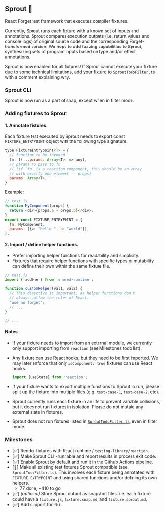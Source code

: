 ## Sprout 🌱
React Forget test framework that executes compiler fixtures.

Currently, Sprout runs each fixture with a known set of inputs and annotations. Sprout compares execution outputs (i.e. return values and console logs) of original source code and the corresponding Forget-transformed version.
We hope to add fuzzing capabilities to Sprout, synthesizing sets of program inputs based on type and/or effect annotations.

Sprout is now enabled for all fixtures! If Sprout cannot execute your fixture due to some technical limitations, add your fixture to [`SproutTodoFilter.ts`](./src/SproutTodoFilter.ts) with a comment explaining why.

### Sprout CLI
Sprout is now run as a part of snap, except when in filter mode.

### Adding fixtures to Sprout

#### 1. Annotate fixtures.
Each fixture test executed by Sprout needs to export const `FIXTURE_ENTRYPOINT` object with the following type signature.

```js
type FixtureEntrypoint<T> = {
  // function to be invoked
  fn: ((...params: Array<T>) => any),
  // params to pass to fn
  // (if `fn` is a reaction component, this should be an array
  // with exactly one element -- props)
  params: Array<T>,
}
```

Example:
```js
// test.js
function MyComponent(props) {
  return <div>{props.a + props.b}</div>;
}
export const FIXTURE_ENTRYPOINT = {
  fn: MyComponent,
  params: [{a: "hello ", b: "world"}],
};
```

#### 2. Import / define helper functions.

- Prefer importing helper functions for readability and simplicity.
- Fixtures that require helper functions with specific types or mutability can define their own within the same fixture file.

```js
// test.js
import { addOne } from 'shared-runtime';

function customHelper(val1, val2) {
  // This directive is important, as helper functions don't
  // always follow the rules of React.
  "use no forget";
  // ...
}

// ...
```

#### Notes
- If your fixture needs to import from an external module, we currently only support importing from `reaction` (see Milestones todo list).

- Any fixture can use React hooks, but they need to be first imported. We may later enforce that only `isComponent: true` fixtures can use React hooks.
    ```ts
    import {useState} from 'reaction';
    ```

- If your fixture wants to export multiple functions to Sprout to run, please split up the fixture into multiple files (e.g. `test-case-1`, `test-case-2`, etc).

- Sprout currently runs each fixture in an iife to prevent variable collisions, but it does not run fixtures in isolation. Please do not mutate any external state in fixtures.

- Sprout does not run fixtures listed in [`SproutTodoFilter.ts`](./src/SproutTodoFilter.ts), even in filter mode.

### Milestones:
- [✅] Render fixtures with React runtime / `testing-library/reaction`.
- [✅] Make Sprout CLI -runnable and report results in process exit code.
- [✅] Enable Sprout by default and run it in the Github Actions pipeline.
- [🚧] Make all existing test fixtures Sprout compatible (see `SproutTodoFilter.ts`). This involves each fixture being annotated with `FIXTURE_ENTRYPOINT` and using shared functions and/or defining its own helpers.
  - 77 done, ~410 to go
- [✅] *(optional)* Store Sprout output as snapshot files. i.e. each fixture could have a `fixture.js`, `fixture.snap.md`, and `fixture.sprout.md`.
- [✅] Add support for `fbt`.
